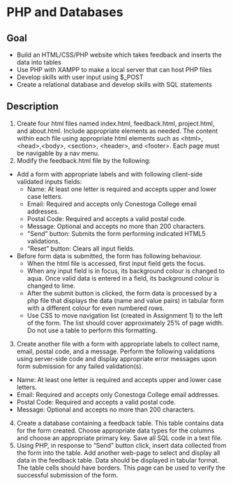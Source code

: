 #  PHP and Databases<br>
## Goal <br>

 - Build an HTML/CSS/PHP website which takes feedback and inserts the data into tables
 - Use PHP with XAMPP to make a local server that can host PHP files
 - Develop skills with user input using $_POST
 - Create a relational database and develop skills with SQL statements

## Description <br>

1. Create four html files named index.html, feedback.html, project.html, and about.html. Include appropriate elements as needed. The content within each file using appropriate html elements such as \<html\>, \<head\>,\<body\>, \<section\>, \<header\>, and \<footer\>. Each page must be navigable by a nav menu.
2. Modify the feedback.html file by the following: <br>
 - Add a form with appropriate labels and with following client-side validated inputs fields:
   - Name: At least one letter is required and accepts upper and lower case letters.
   - Email: Required and accepts only Conestoga College email addresses.
   - Postal Code: Required and accepts a valid postal code.
   - Message: Optional and accepts no more than 200 characters.
   - "Send” button: Submits the form performing indicated HTML5 validations.
   - “Reset” button: Clears all input fields.
 - Before form data is submitted, the form has following behaviour.
   - When the html file is accessed, first input field gets the focus.
   - When any input field is in focus, its background colour is changed to aqua. Once valid data is entered in a field, its background colour is changed to lime.
   - After the submit button is clicked, the form data is processed by a php file that displays the data (name and value pairs) in tabular form with a different colour for even numbered rows.
   - Use CSS to move navigation list (created in Assignment 1) to the left of the form. The list should cover approximately 25% of page width. Do not use a table to perform this formatting.
3. Create another file with a form with appropriate labels to collect name, email, postal code, and a message. Perform the following validations using server-side code and display appropriate error messages upon form submission for any failed validation(s).
 - Name: At least one letter is required and accepts upper and lower case letters.
 - Email: Required and accepts only Conestoga College email addresses.
 - Postal Code: Required and accepts a valid postal code.
 - Message: Optional and accepts no more than 200 characters.
4. Create a database containing a feedback table. This table contains data for the form created. Choose appropriate data types for the columns and choose an appropriate primary key. Save all SQL code in a text file.
5. Using PHP, in response to “Send” button click, insert data collected from the form into the table. Add another web-page to select and display all data in the feedback table. Data should be displayed in tabular format. The table cells should have borders. This page can be used to verify the successful submission of the form.

